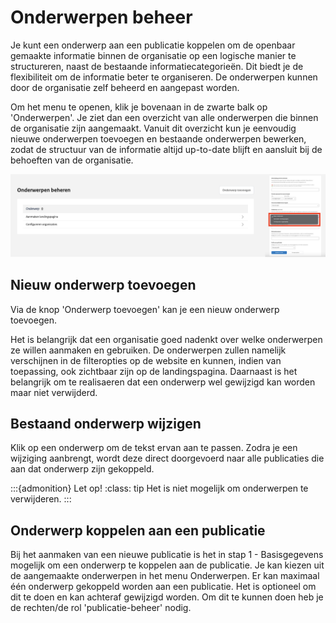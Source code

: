 # Onderwerpen beheer

Je kunt een onderwerp aan een publicatie koppelen om de openbaar gemaakte informatie binnen de organisatie op een logische manier
te structureren, naast de bestaande informatiecategorieën. Dit biedt je de flexibiliteit om de informatie beter te organiseren.
De onderwerpen kunnen door de organisatie zelf beheerd en aangepast worden.

Om het menu te openen, klik je bovenaan in de zwarte balk op 'Onderwerpen'. Je ziet dan een overzicht van alle onderwerpen die
binnen de organisatie zijn aangemaakt. Vanuit dit overzicht kun je eenvoudig nieuwe onderwerpen toevoegen en bestaande onderwerpen
bewerken, zodat de structuur van de informatie altijd up-to-date blijft en aansluit bij de behoeften van de organisatie.

![Onderwerpen beheren scherm](img/organisatiebeheer_7.png)

## Nieuw onderwerp toevoegen

Via de knop 'Onderwerp toevoegen' kan je een nieuw onderwerp toevoegen.

Het is belangrijk dat een organisatie goed nadenkt over welke onderwerpen ze willen aanmaken en gebruiken. De onderwerpen
zullen namelijk verschijnen in de filteropties op de website en kunnen, indien van toepassing, ook zichtbaar zijn op de landingspagina.
Daarnaast is het belangrijk om te realisaeren dat een onderwerp wel gewijzigd kan worden maar niet verwijderd.

## Bestaand onderwerp wijzigen

Klik op een onderwerp om de tekst ervan aan te passen. Zodra je een wijziging aanbrengt, wordt deze direct doorgevoerd naar
alle publicaties die aan dat onderwerp zijn gekoppeld.

:::{admonition} Let op!
:class: tip
Het is niet mogelijk om onderwerpen te verwijderen.
:::

## Onderwerp koppelen aan een publicatie

Bij het aanmaken van een nieuwe publicatie is het in stap 1 - Basisgegevens mogelijk om een onderwerp te koppelen aan de publicatie.
Je kan kiezen uit de aangemaakte onderwerpen in het menu Onderwerpen. Er kan maximaal één onderwerp gekoppeld worden aan een publicatie.
Het is optioneel om dit te doen en kan achteraf gewijzigd worden. Om dit te kunnen doen heb je de rechten/de rol 'publicatie-beheer' nodig.

